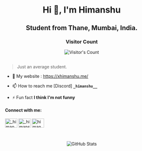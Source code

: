 <h1 align="center">Hi 👋, I'm Himanshu</h1>
<h2 align="center">Student from Thane, Mumbai, India.</h2>


<h3 align="center"> Visitor Count</h3> 
<div align="center" >
  <img src="https://profile-counter.glitch.me/frHimanshu/count.svg" alt="Visitor's Count" />
</div> <br>

> Just an average student.
> 
- 🔭 My website : https://xhimanshu.me/

- 📫 How to reach me [Discord] **`_himanshu__`**

- ⚡ Fun fact **I think I'm not funny**

<h4 align="left">Connect with me:</h4>
<p align="left">
<a href="https://twitter.com/_himanxu" target="blank"><img align="center" src="https://raw.githubusercontent.com/rahuldkjain/github-profile-readme-generator/master/src/images/icons/Social/twitter.svg" alt="_himanxu" height="30" width="40" /></a>
<a href="https://instagram.com/_himanshuxo" target="blank"><img align="center" src="https://raw.githubusercontent.com/rahuldkjain/github-profile-readme-generator/master/src/images/icons/Social/instagram.svg" alt="_himanshuxo" height="30" width="40" /></a>
<a href="https://www.leetcode.com/himanxu_" target="blank"><img align="center" src="https://raw.githubusercontent.com/rahuldkjain/github-profile-readme-generator/master/src/images/icons/Social/leet-code.svg" alt="himanxu_" height="30" width="40" /></a>
</p>
<br>


<p align="center">
  <img src="https://github-readme-stats.vercel.app/api?username=frHimanshu&theme=dark&hide_border=false&include_all_commits=true&count_private=false" alt="GitHub Stats" />
</p>
